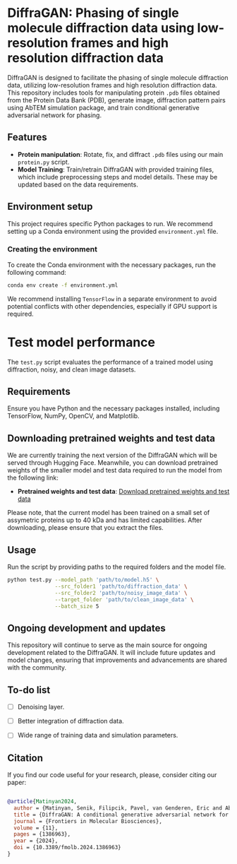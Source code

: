 

# DiffraGAN: Phasing of single molecule diffraction data using low-resolution frames and high resolution diffraction data

DiffraGAN is designed to facilitate the phasing of single molecule diffraction data, utilizing low-resolution frames and high resolution diffraction data. This repository includes tools for manipulating protein `.pdb` files obtained from the Protein Data Bank (PDB), generate image, diffraction pattern pairs using AbTEM simulation package, and train conditional generative adversarial network for phasing. 

## Features
- **Protein manipulation**: Rotate, fix, and diffract `.pdb` files using our main `protein.py` script.
- **Model Training**: Train/retrain DiffraGAN with provided training files, which include preprocessing steps and model details. These may be updated based on the data requirements.


## Environment setup
This project requires specific Python packages to run. We recommend setting up a Conda environment using the provided `environment.yml` file.

### Creating the environment
To create the Conda environment with the necessary packages, run the following command:

```bash
conda env create -f environment.yml
```
We recommend installing `TensorFlow` in a separate environment to avoid potential conflicts with other dependencies, especially if GPU support is required. 


# Test model performance

The `test.py`  script evaluates the performance of a trained model using diffraction, noisy, and clean image datasets.

## Requirements
Ensure you have Python and the necessary packages installed, including TensorFlow, NumPy, OpenCV, and Matplotlib.

## Downloading pretrained weights and test data

We are currently training the next version of the DiffraGAN which will be served through Hugging Face. Meanwhile, you can download pretrained weights of the smaller model and test data required to run the model from the following link:

- **Pretrained weights and test data**: [Download pretrained weights and test data](https://huggingface.co/Senikm/diffragan)

Please note,  that the current model has been trained on a small set of assymetric proteins up to 40 kDa and has limited capabilities. After downloading, please ensure that you extract the files.

## Usage

Run the script by providing paths to the required folders and the model file. 

```bash
python test.py --model_path 'path/to/model.h5' \
               --src_folder1 'path/to/diffraction_data' \
               --src_folder2 'path/to/noisy_image_data' \
               --target_folder 'path/to/clean_image_data' \
               --batch_size 5
```

## Ongoing development and updates

 This repository will continue to serve as the main source for ongoing development related to the DiffraGAN. It will include future updates and model changes, ensuring that improvements and advancements are shared with the community.

## To-do list

- [ ] Denoising layer.
- [ ] Better integration of diffraction data.
- [ ] Wide range of training data and simulation parameters.


## Citation

If you find our code useful for your research, please, consider citing our paper:

```bibtex

@article{Matinyan2024,
  author = {Matinyan, Senik, Filipcik, Pavel, van Genderen, Eric and Abrahams, Jan Pieter},
  title = {DiffraGAN: A conditional generative adversarial network for phasing single molecule diffraction data to atomic resolution},
  journal = {Frontiers in Molecular Biosciences},
  volume = {11},
  pages = {1386963},
  year = {2024},
  doi = {10.3389/fmolb.2024.1386963}
}
```